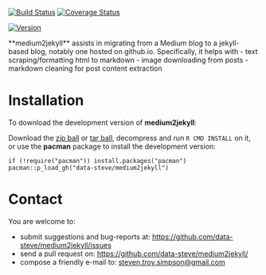 
[![Build
Status](https://travis-ci.org/data-steve/medium2jekyll.svg?branch=master)](https://travis-ci.org/data-steve/medium2jekyll)
[![Coverage
Status](https://coveralls.io/repos/data-steve/medium2jekyll/badge.svg?branch=master)](https://coveralls.io/r/data-steve/medium2jekyll?branch=master)

<a href="https://img.shields.io/badge/Version-0.0.1-orange.svg"><img src="https://img.shields.io/badge/Version-0.0.1-orange.svg" alt="Version"/></a>
</p>
**medium2jekyll** assists  in migrating from a Medium blog to a jekyll-based blog, notably one hosted on github.io. Specifically, it helps with 
- text scraping/formatting html to markdown
- image downloading from posts
- markdown cleaning for post content extraction

Installation
============

To download the development version of **medium2jekyll**:

Download the [zip
ball](https://github.com/data-steve/medium2jekyll/zipball/master) or
[tar ball](https://github.com/data-steve/medium2jekyll/tarball/master),
decompress and run `R CMD INSTALL` on it, or use the **pacman** package
to install the development version:

    if (!require("pacman")) install.packages("pacman")
    pacman::p_load_gh("data-steve/medium2jekyll")

Contact
=======

You are welcome to: 
- submit suggestions and bug-reports at: <https://github.com/data-steve/medium2jekyll/issues> 
- send a pull request on: <https://github.com/data-steve/medium2jekyll/> 
- compose a friendly e-mail to: <steven.troy.simpson@gmail.com>
